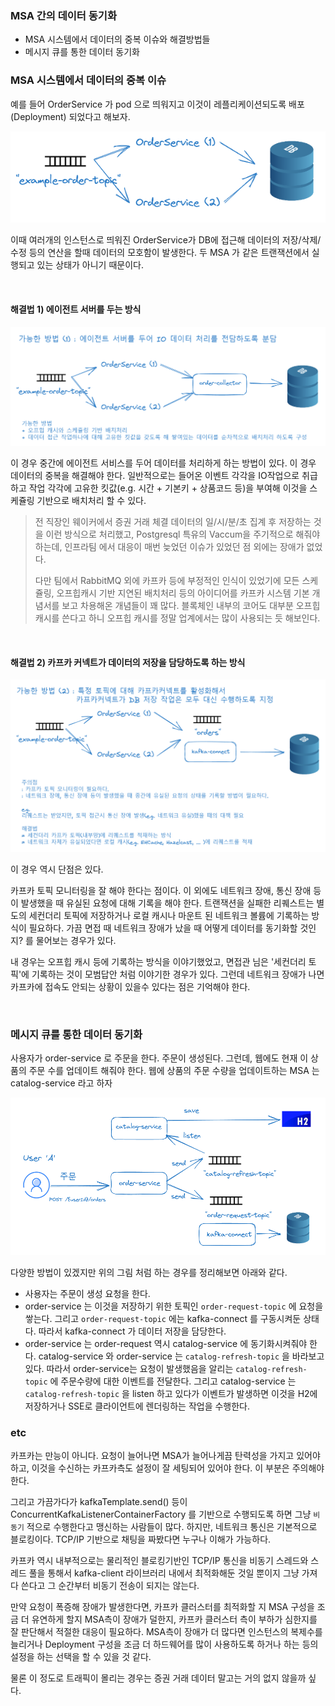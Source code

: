 ### MSA 간의 데이터 동기화

- MSA 시스템에서 데이터의 중복 이슈와 해결방법들
- 메시지 큐를 통한 데이터 동기화 



### MSA 시스템에서 데이터의 중복 이슈

예를 들어 OrderService 가 pod 으로 띄워지고 이것이 레플리케이션되도록 배포(Deployment) 되었다고 해보자.

<img src="./img/DATA-SYNC-BETWEEN-MSA/1.png"/>

이때 여러개의 인스턴스로 띄워진 OrderService가 DB에 접근해 데이터의 저장/삭제/수정 등의 연산을 할때 데이터의 모호함이 발생한다. 두 MSA 가 같은 트랜잭션에서 실행되고 있는 상태가 아니기 때문이다.

<br>



#### 해결법 1\) 에이전트 서버를 두는 방식

<img src="./img/DATA-SYNC-BETWEEN-MSA/2.png"/>

이 경우 중간에 에이전트 서비스를 두어 데이터를 처리하게 하는 방법이 있다. 이 경우 데이터의 중복을 해결해야 한다. 일반적으로는 들어온 이벤트 각각을 IO작업으로 취급하고 작업 각각에 고유한 킷값(e.g. 시간 + 기본키 + 상품코드 등)을 부여해 이것을 스케쥴링 기반으로 배치처리 할 수 있다.<br>

> 전 직장인 웨이커에서 증권 거래 체결 데이터의 일/시/분/초 집계 후 저장하는 것을 이런 방식으로 처리했고, Postgresql 특유의 Vaccum을 주기적으로 해줘야 하는데, 인프라팀 에서 대응이 매번 늦었던 이슈가 있었던 점 외에는 장애가 없었다.
>
> 다만 팀에서 RabbitMQ 외에 카프카 등에 부정적인 인식이 있었기에 모든 스케쥴링, 오프힙캐시 기반 지연된 배치처리 등의 아이디어를 카프카 시스템 기본 개념서를 보고 차용해온 개념들이 꽤 많다. 블록체인 내부의 코어도 대부분 오프힙 캐시를 쓴다고 하니 오프힙 캐시를 정말 업계에서는 많이 사용되는 듯 해보인다.

<br>



#### 해결법 2\) 카프카 커넥트가 데이터의 저장을 담당하도록 하는 방식

 

<img src="./img/DATA-SYNC-BETWEEN-MSA/3.png"/>

이 경우 역시 단점은 있다.

카프카 토픽 모니터링을 잘 해야 한다는 점이다. 이 외에도 네트워크 장애, 통신 장애 등이 발생했을 때 유실된 요청에 대해 기록을 해야 한다. 트랜잭션을 실패한 리퀘스트는 별도의 세컨더리 토픽에 저장하거나 로컬 캐시나 마운트 된 네트워크 볼륨에 기록하는 방식이 필요하다. 가끔 면접 때 네트워크 장애가 났을 때 어떻게 데이터를 동기화할 것인지? 를 물어보는 경우가 있다. 

내 경우는 오프힙 캐시 등에 기록하는 방식을 이야기했었고, 면접관 님은 '세컨더리 토픽'에 기록하는 것이 모범답안 처럼 이야기한 경우가 있다. 그런데 네트워크 장애가 나면 카프카에 접속도 안되는 상황이 있을수 있다는 점은 기억해야 한다.<br>

<br>



### 메시지 큐를 통한 데이터 동기화

사용자가 order-service 로 주문을 한다. 주문이 생성된다. 그런데, 웹에도 현재 이 상품의 주문 수를 업데이트 해줘야 한다. 웹에 상품의 주문 수량을 업데이트하는 MSA 는 catalog-service 라고 하자

<img src="./img/DATA-SYNC-BETWEEN-MSA/4.png"/>

다양한 방법이 있겠지만 위의 그림 처럼 하는 경우를 정리해보면 아래와 같다.

- 사용자는 주문이 생성 요청을 한다.
- order-service 는 이것을 저장하기 위한 토픽인 `order-request-topic` 에 요청을 쌓는다. 그리고 `order-request-topic` 에는 kafka-connect 를 구동시켜둔 상태다. 따라서 kafka-connect 가 데이터 저장을 담당한다.
- order-service 는 order-request 역시 catalog-service 에 동기화시켜줘야 한다. catalog-service 와 order-service 는 `catalog-refresh-topic` 을 바라보고 있다. 따라서 order-service는 요청이 발생했음을 알리는 `catalog-refresh-topic` 에 주문수량에 대한 이벤트를 전달한다. 그리고 catalog-service 는 `catalog-refresh-topic` 을 listen 하고 있다가 이벤트가 발생하면 이것을 H2에 저장하거나 SSE로 클라이언트에 렌더링하는 작업을 수행한다.



### etc

카프카는 만능이 아니다. 요청이 늘어나면 MSA가 늘어나게끔 탄력성을 가지고 있어야하고, 이것을 수신하는 카프카측도 설정이 잘 세팅되어 있어야 한다. 이 부분은 주의해야 한다.<br>

그리고 가끔가다가 kafkaTemplate.send() 등이 ConcurrentKafkaListenerContainerFactory 를 기반으로 수행되도록 하면 그냥 `비동기` 적으로 수행한다고 맹신하는 사람들이 많다. 하지만, 네트워크 통신은 기본적으로 블로킹이다. TCP/IP 기반으로 채팅을 짜봤다면 누구나 이해가 가능하다. <br>

카프카 역시 내부적으로는 물리적인 블로킹기반인 TCP/IP 통신을 비동기 스레드와 스레드 풀을 통해서 kafka-client 라이브러리 내에서 최적화해둔 것일 뿐이지 그냥 가져다 쓴다고 그 순간부터 비동기 전송이 되지는 않는다.<br>

만약 요청이 폭증해 장애가 발생한다면, 카프카 클러스터를 최적화할 지 MSA 구성을 조금 더 유연하게 할지 MSA측이 장애가 덜한지, 카프카 클러스터 측이 부하가 심한지를 잘 판단해서 적절한 대응이 필요하다. MSA측이 장애가 더 많다면 인스턴스의 복제수를 늘리거나 Deployment 구성을 조금 더 하드웨어를 많이 사용하도록 하거나 하는 등의 설정을 하는 선택을 할 수 있을 것 같다. <br>

물론 이 정도로 트래픽이 몰리는 경우는 증권 거래 데이터 말고는 거의 없지 않을까 싶다.<br>

<br>

